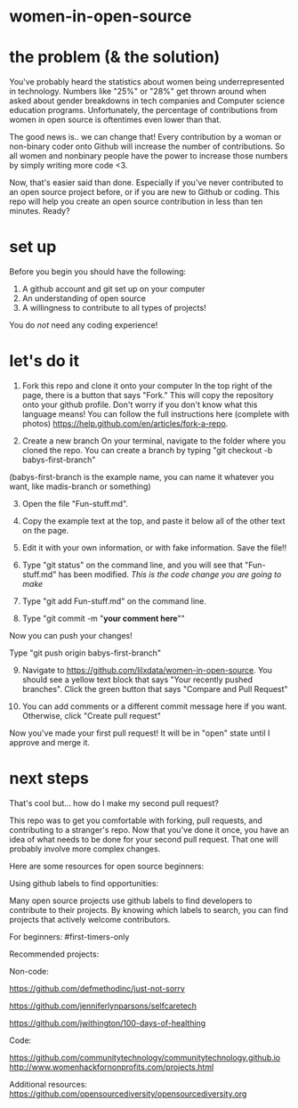 # women-in-open-source

# the problem (& the solution)

You've probably heard the statistics about women being underrepresented in technology. Numbers like "25%" or "28%" get thrown around when asked about gender breakdowns in tech companies and Computer science education programs. Unfortunately, the percentage of contributions from women in open source is oftentimes even lower than that. 

The good news is..  we can change that! Every contribution by a woman or non-binary coder onto Github will increase the number of contributions. So all women and nonbinary people have the power to increase those numbers by simply writing more code <3. 

Now, that's easier said than done. Especially if you've never contributed to an open source project before, or if you are new to Github or coding. This repo will help you create an open source contribution in less than ten minutes. Ready?

# set up 
Before you begin you should have the following:
1. A github account and git set up on your computer
2. An understanding of open source
3. A willingness to contribute to all types of projects! 

You do *not* need any coding experience! 

# let's do it

1. Fork this repo and clone it onto your computer
In the top right of the page, there is a button that says "Fork." This will copy the repository onto your github profile. Don't worry if you don't know what this language means! You can follow the full instructions here (complete with photos)
https://help.github.com/en/articles/fork-a-repo. 

2. Create a new branch
On your terminal, navigate to the folder where you cloned the repo. You can create a branch by typing "git checkout -b babys-first-branch"

(babys-first-branch is the example name, you can name it whatever you want, like madis-branch or something)

3. Open the file "Fun-stuff.md".

4. Copy the example text at the top, and paste it below all of the other text on the page. 

5. Edit it with your own information, or with fake information. Save the file!!

6. Type "git status" on the command line, and you will see that "Fun-stuff.md" has been modified. *This is the code change you are going to make*

7. Type "git add Fun-stuff.md" on the command line.

8. Type "git commit -m "**your comment here**"" 

Now you can push your changes!

Type "git push origin babys-first-branch"

9. Navigate to https://github.com/lilxdata/women-in-open-source. You should see a yellow text block that says "Your recently pushed branches". Click the green button that says "Compare and Pull Request"

10. You can add comments or a different commit message here if you want. Otherwise, click "Create pull request" 

Now you've made your first pull request! It will be in "open" state until I approve and merge it. 

# next steps
That's cool but... how do I make my second pull request?

This repo was to get you comfortable with forking, pull requests, and contributing to a stranger's repo. Now that you've done it once, you have an idea of what needs to be done for your second pull request. That one will probably involve more complex changes. 

Here are some resources for open source beginners: 

Using github labels to find opportunities: 

Many open source projects use github labels to find developers to contribute to their projects. By knowing which labels to search, you can find projects that actively welcome contributors.

For beginners: #first-timers-only 

Recommended projects: 

Non-code: 

https://github.com/defmethodinc/just-not-sorry 

https://github.com/jenniferlynparsons/selfcaretech

https://github.com/jwithington/100-days-of-healthing

Code: 

https://github.com/communitytechnology/communitytechnology.github.io
http://www.womenhackfornonprofits.com/projects.html

Additional resources: 
https://github.com/opensourcediversity/opensourcediversity.org
